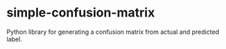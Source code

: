 # simple-confusion-matrix
Python library for generating a confusion matrix from actual and predicted label.
